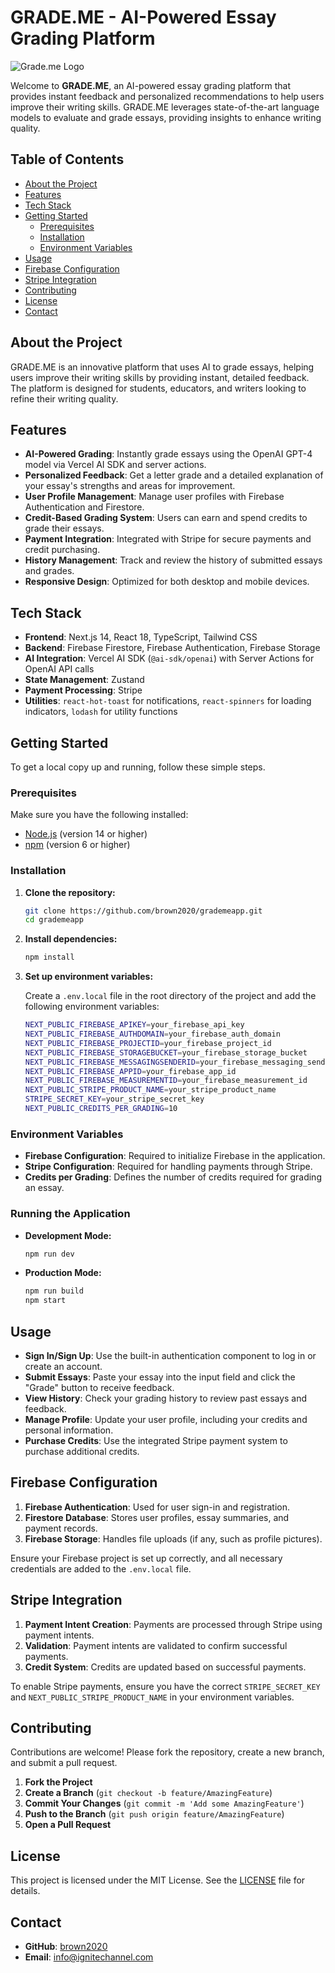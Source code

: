 # GRADE.ME - AI-Powered Essay Grading Platform

![Grade.me Logo](./assets/grade512.png)

Welcome to **GRADE.ME**, an AI-powered essay grading platform that provides instant feedback and personalized recommendations to help users improve their writing skills. GRADE.ME leverages state-of-the-art language models to evaluate and grade essays, providing insights to enhance writing quality.

## Table of Contents

- [About the Project](#about-the-project)
- [Features](#features)
- [Tech Stack](#tech-stack)
- [Getting Started](#getting-started)
  - [Prerequisites](#prerequisites)
  - [Installation](#installation)
  - [Environment Variables](#environment-variables)
- [Usage](#usage)
- [Firebase Configuration](#firebase-configuration)
- [Stripe Integration](#stripe-integration)
- [Contributing](#contributing)
- [License](#license)
- [Contact](#contact)

## About the Project

GRADE.ME is an innovative platform that uses AI to grade essays, helping users improve their writing skills by providing instant, detailed feedback. The platform is designed for students, educators, and writers looking to refine their writing quality.

## Features

- **AI-Powered Grading**: Instantly grade essays using the OpenAI GPT-4 model via Vercel AI SDK and server actions.
- **Personalized Feedback**: Get a letter grade and a detailed explanation of your essay's strengths and areas for improvement.
- **User Profile Management**: Manage user profiles with Firebase Authentication and Firestore.
- **Credit-Based Grading System**: Users can earn and spend credits to grade their essays.
- **Payment Integration**: Integrated with Stripe for secure payments and credit purchasing.
- **History Management**: Track and review the history of submitted essays and grades.
- **Responsive Design**: Optimized for both desktop and mobile devices.

## Tech Stack

- **Frontend**: Next.js 14, React 18, TypeScript, Tailwind CSS
- **Backend**: Firebase Firestore, Firebase Authentication, Firebase Storage
- **AI Integration**: Vercel AI SDK (`@ai-sdk/openai`) with Server Actions for OpenAI API calls
- **State Management**: Zustand
- **Payment Processing**: Stripe
- **Utilities**: `react-hot-toast` for notifications, `react-spinners` for loading indicators, `lodash` for utility functions

## Getting Started

To get a local copy up and running, follow these simple steps.

### Prerequisites

Make sure you have the following installed:

- [Node.js](https://nodejs.org/) (version 14 or higher)
- [npm](https://www.npmjs.com/) (version 6 or higher)

### Installation

1. **Clone the repository:**

   ```sh
   git clone https://github.com/brown2020/grademeapp.git
   cd grademeapp
   ```

2. **Install dependencies:**

   ```sh
   npm install
   ```

3. **Set up environment variables:**

   Create a `.env.local` file in the root directory of the project and add the following environment variables:

   ```sh
   NEXT_PUBLIC_FIREBASE_APIKEY=your_firebase_api_key
   NEXT_PUBLIC_FIREBASE_AUTHDOMAIN=your_firebase_auth_domain
   NEXT_PUBLIC_FIREBASE_PROJECTID=your_firebase_project_id
   NEXT_PUBLIC_FIREBASE_STORAGEBUCKET=your_firebase_storage_bucket
   NEXT_PUBLIC_FIREBASE_MESSAGINGSENDERID=your_firebase_messaging_sender_id
   NEXT_PUBLIC_FIREBASE_APPID=your_firebase_app_id
   NEXT_PUBLIC_FIREBASE_MEASUREMENTID=your_firebase_measurement_id
   NEXT_PUBLIC_STRIPE_PRODUCT_NAME=your_stripe_product_name
   STRIPE_SECRET_KEY=your_stripe_secret_key
   NEXT_PUBLIC_CREDITS_PER_GRADING=10
   ```

### Environment Variables

- **Firebase Configuration**: Required to initialize Firebase in the application.
- **Stripe Configuration**: Required for handling payments through Stripe.
- **Credits per Grading**: Defines the number of credits required for grading an essay.

### Running the Application

- **Development Mode:**

  ```sh
  npm run dev
  ```

- **Production Mode:**

  ```sh
  npm run build
  npm start
  ```

## Usage

- **Sign In/Sign Up**: Use the built-in authentication component to log in or create an account.
- **Submit Essays**: Paste your essay into the input field and click the "Grade" button to receive feedback.
- **View History**: Check your grading history to review past essays and feedback.
- **Manage Profile**: Update your user profile, including your credits and personal information.
- **Purchase Credits**: Use the integrated Stripe payment system to purchase additional credits.

## Firebase Configuration

1. **Firebase Authentication**: Used for user sign-in and registration.
2. **Firestore Database**: Stores user profiles, essay summaries, and payment records.
3. **Firebase Storage**: Handles file uploads (if any, such as profile pictures).

Ensure your Firebase project is set up correctly, and all necessary credentials are added to the `.env.local` file.

## Stripe Integration

1. **Payment Intent Creation**: Payments are processed through Stripe using payment intents.
2. **Validation**: Payment intents are validated to confirm successful payments.
3. **Credit System**: Credits are updated based on successful payments.

To enable Stripe payments, ensure you have the correct `STRIPE_SECRET_KEY` and `NEXT_PUBLIC_STRIPE_PRODUCT_NAME` in your environment variables.

## Contributing

Contributions are welcome! Please fork the repository, create a new branch, and submit a pull request.

1. **Fork the Project**
2. **Create a Branch** (`git checkout -b feature/AmazingFeature`)
3. **Commit Your Changes** (`git commit -m 'Add some AmazingFeature'`)
4. **Push to the Branch** (`git push origin feature/AmazingFeature`)
5. **Open a Pull Request**

## License

This project is licensed under the MIT License. See the [LICENSE](LICENSE) file for details.

## Contact

- **GitHub**: [brown2020](https://github.com/brown2020)
- **Email**: [info@ignitechannel.com](mailto:info@ignitechannel.com)
